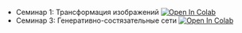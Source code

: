 - Семинар 1: Трансформация изображений [![Open In Colab](https://colab.research.google.com/assets/colab-badge.svg)](https://colab.research.google.com/github/hse-ds/iad-applied-ds/blob/master/2021/seminars/Sem1_neural_style.ipynb)
- Семинар 3: Генеративно-состязательные сети [![Open In Colab](https://colab.research.google.com/assets/colab-badge.svg)](https://colab.research.google.com/github/hse-ds/iad-applied-ds/blob/master/2021/seminars/sem03_gan.ipynb)
